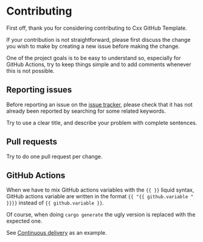# Contributing

First off, thank you for considering contributing to Cxx GitHub Template.

If your contribution is not straightforward, please first discuss the change you
wish to make by creating a new issue before making the change.

One of the project goals is to be easy to understand so, especially for GitHub
Actions, try to keep things simple and to add comments whenever this is not
possible.

## Reporting issues

Before reporting an issue on the
[issue tracker](https://github.com/x-pt/template/issues),
please check that it has not already been reported by searching for some related
keywords.

Try to use a clear title, and describe your problem with complete sentences.

## Pull requests

Try to do one pull request per change.

## GitHub Actions

When we have to mix GitHub actions variables with the `{{ }}` liquid syntax,
GitHub actions variable are written in the format
`{{ "{{ github.variable " }}}}` instead of `{{ github.variable }}`.

Of course, when doing `cargo generate` the ugly version is replaced with the
expected one.

See [Continuous delivery](https://github.com/x-pt/template/blob/main/.github/workflows/cd.yml)
as an example.
